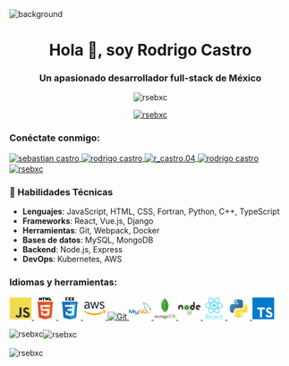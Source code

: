 <!-- Imagen de fondo para el título -->
<img src="https://concepto.de/wp-content/uploads/2014/08/programacion-2-e1551291144973.jpg" alt="background" style="width:100%; height:200px; object-fit:cover;">


<h1 align="center">Hola 👋, soy Rodrigo Castro</h1>
<h3 align="center">Un apasionado desarrollador full-stack de México</h3>

<p align="center">
  <img src="https://komarev.com/ghpvc/?username=rsebxc&label=Profile%20views&color=0e75b6&style=flat" alt="rsebxc" />
</p>

<p align="center">
  <a href="https://github.com/ryo-ma/github-profile-trophy"><img src="https://github-profile-trophy.vercel.app/?username=rsebxc&theme=darkhub" alt="rsebxc" /></a>
</p>

<h3 align="left">Conéctate conmigo:</h3>
<p align="left">
  <a href="https://linkedin.com/in/sebastian castro" target="blank">
    <img align="center" src="https://raw.githubusercontent.com/rahuldkjain/github-profile-readme-generator/master/src/images/icons/Social/linked-in-alt.svg" alt="sebastian castro" height="30" width="40" />
  </a>
  <a href="https://fb.com/rodrigo castro" target="blank">
    <img align="center" src="https://raw.githubusercontent.com/rahuldkjain/github-profile-readme-generator/master/src/images/icons/Social/facebook.svg" alt="rodrigo castro" height="30" width="40" />
  </a>
  <a href="https://instagram.com/r_castro.04" target="blank">
    <img align="center" src="https://raw.githubusercontent.com/rahuldkjain/github-profile-readme-generator/master/src/images/icons/Social/instagram.svg" alt="r_castro.04" height="30" width="40" />
  </a>
  <a href="https://www.youtube.com/c/rodrigo castro" target="blank">
    <img align="center" src="https://raw.githubusercontent.com/rahuldkjain/github-profile-readme-generator/master/src/images/icons/Social/youtube.svg" alt="rodrigo castro" height="30" width="40" />
  </a>
  <a href="https://discord.gg/rsebxc" target="blank">
    <img align="center" src="https://raw.githubusercontent.com/rahuldkjain/github-profile-readme-generator/master/src/images/icons/Social/discord.svg" alt="rsebxc" height="30" width="40" />
  </a>
</p>

<h3 align="left">🚀 Habilidades Técnicas</h3>

- **Lenguajes**: JavaScript, HTML, CSS, Fortran, Python, C++, TypeScript
- **Frameworks**: React, Vue.js, Django
- **Herramientas**: Git, Webpack, Docker
- **Bases de datos**: MySQL, MongoDB
- **Backend**: Node.js, Express
- **DevOps**: Kubernetes, AWS

<h3 align="left">Idiomas y herramientas:</h3>
<p align="left">
    <a href="https://developer.mozilla.org/es-ES/docs/Web/JavaScript" target="_blank" rel="noreferrer"> 
        <img src="https://raw.githubusercontent.com/devicons/devicon/master/icons/javascript/javascript-original.svg" alt="JavaScript" width="40" height="40"/> 
    </a>
    <a href="https://www.w3.org/html/" target="_blank" rel="noreferrer"> 
        <img src="https://raw.githubusercontent.com/devicons/devicon/master/icons/html5/html5-original-wordmark.svg" alt="HTML5" width="40" height="40"/> 
    </a>
    <a href="https://www.w3schools.com/css/" target="_blank" rel="noreferrer">
        <img src="https://raw.githubusercontent.com/devicons/devicon/master/icons/css3/css3-original-wordmark.svg" alt="CSS3" width="40" height="40"/>
    </a>
    <a href="https://aws.amazon.com" target="_blank" rel="noreferrer"> 
        <img src="https://raw.githubusercontent.com/devicons/devicon/master/icons/amazonwebservices/amazonwebservices-original-wordmark.svg" alt="AWS" width="40" height="40"/> 
    </a>
    <a href="https://git-scm.com/" target="_blank" rel="noreferrer"> 
        <img src="https://www.vectorlogo.zone/logos/git-scm/git-scm-icon.svg" alt="Git" width="40" height="40"/> 
    </a>
    <a href="https://www.mysql.com/" target="_blank" rel="noreferrer"> 
        <img src="https://raw.githubusercontent.com/devicons/devicon/master/icons/mysql/mysql-original-wordmark.svg" alt="MySQL" width="40" height="40"/> 
    </a>
    <a href="https://www.mongodb.com/" target="_blank" rel="noreferrer"> 
        <img src="https://raw.githubusercontent.com/devicons/devicon/master/icons/mongodb/mongodb-original-wordmark.svg" alt="MongoDB" width="40" height="40"/> 
    </a>
    <a href="https://nodejs.org" target="_blank" rel="noreferrer"> 
        <img src="https://raw.githubusercontent.com/devicons/devicon/master/icons/nodejs/nodejs-original-wordmark.svg" alt="Node.js" width="40" height="40"/> 
    </a>
    <a href="https://reactjs.org/" target="_blank" rel="noreferrer"> 
        <img src="https://raw.githubusercontent.com/devicons/devicon/master/icons/react/react-original-wordmark.svg" alt="React" width="40" height="40"/> 
    </a>
    <a href="https://www.python.org" target="_blank" rel="noreferrer"> 
        <img src="https://raw.githubusercontent.com/devicons/devicon/master/icons/python/python-original.svg" alt="Python" width="40" height="40"/> 
    </a>
    <a href="https://www.typescriptlang.org/" target="_blank" rel="noreferrer"> 
        <img src="https://raw.githubusercontent.com/devicons/devicon/master/icons/typescript/typescript-original.svg" alt="TypeScript" width="40" height="40"/> 
    </a>
</p>

<p>
  <img align="left" src="https://github-readme-stats.vercel.app/api/top-langs?username=rsebxc&show_icons=true&locale=es&layout=compact" alt="rsebxc" />
</p>

<p>
  <img align="center" src="https://github-readme-stats.vercel.app/api?username=rsebxc&show_icons=true&locale=es" alt="rsebxc" />
</p>

<p>
  <img align="center" src="https://github-readme-streak-stats.herokuapp.com/?user=rsebxc&" alt="rsebxc" />
</p>
